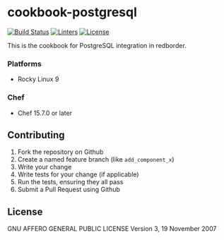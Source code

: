 # cookbook-postgresql
[![Build Status][build-shield]][build-url]
[![Linters][linters-shield]][linters-url]
[![License][license-shield]][license-url]

<!-- Badges -->
[build-shield]: https://github.com/redBorder/cookbook-postgresql/actions/workflows/rpm.yml/badge.svg?branch=master
[build-url]: https://github.com/redBorder/cookbook-postgresql/actions/workflows/rpm.yml?query=branch%3Amaster
[linters-shield]: https://github.com/redBorder/cookbook-postgresql/actions/workflows/lint.yml/badge.svg?event=push
[linters-url]: https://github.com/redBorder/cookbook-postgresql/actions/workflows/lint.yml
[license-shield]: https://img.shields.io/badge/license-AGPLv3-blue.svg
[license-url]: https://github.com/cookbook-postgresql/blob/HEAD/LICENSE

This is the cookbook for PostgreSQL integration in redborder.

### Platforms

- Rocky Linux 9

### Chef

- Chef 15.7.0 or later

## Contributing

1. Fork the repository on Github
2. Create a named feature branch (like `add_component_x`)
3. Write your change
4. Write tests for your change (if applicable)
5. Run the tests, ensuring they all pass
6. Submit a Pull Request using Github

## License

GNU AFFERO GENERAL PUBLIC LICENSE Version 3, 19 November 2007
